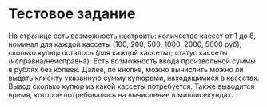 # Тестовое задание

На странице есть возможность настроить:
количество кассет от 1 до 8,
номинал для каждой кассеты (100, 200, 500, 1000, 2000, 5000 руб);
сколько купюр осталось (для каждой кассеты);
статус кассеты (исправна/неисправна);
Есть возможность ввода произвольной суммы в рублях без копеек. Далее, по кнопке,
можно вычислить можно ли выдать клиенту указанную сумму купюрами, находящимися в кассетах. Вывод сколько
купюр из какой кассеты потребуется. Также выводится время, которое потребовалось на вычисление в миллисекундах.



